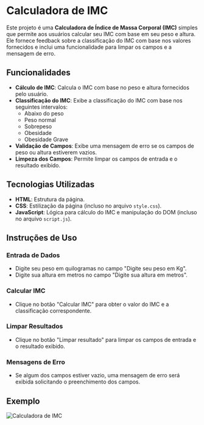 # Calculadora de IMC

Este projeto é uma **Calculadora de Índice de Massa Corporal (IMC)** simples que permite aos usuários calcular seu IMC com base em seu peso e altura. Ele fornece feedback sobre a classificação do IMC com base nos valores fornecidos e inclui uma funcionalidade para limpar os campos e a mensagem de erro.

## Funcionalidades

- **Cálculo de IMC**: Calcula o IMC com base no peso e altura fornecidos pelo usuário.
- **Classificação do IMC**: Exibe a classificação do IMC com base nos seguintes intervalos:
  - Abaixo do peso
  - Peso normal
  - Sobrepeso
  - Obesidade
  - Obesidade Grave
- **Validação de Campos**: Exibe uma mensagem de erro se os campos de peso ou altura estiverem vazios.
- **Limpeza dos Campos**: Permite limpar os campos de entrada e o resultado exibido.

## Tecnologias Utilizadas

- **HTML**: Estrutura da página.
- **CSS**: Estilização da página (incluso no arquivo `style.css`).
- **JavaScript**: Lógica para cálculo do IMC e manipulação do DOM (incluso no arquivo `script.js`).

## Instruções de Uso

### Entrada de Dados

- Digite seu peso em quilogramas no campo "Digite seu peso em Kg".
- Digite sua altura em metros no campo "Digite sua altura em metros".

### Calcular IMC

- Clique no botão "Calcular IMC" para obter o valor do IMC e a classificação correspondente.

### Limpar Resultados

- Clique no botão "Limpar resultado" para limpar os campos de entrada e o resultado exibido.

### Mensagens de Erro

- Se algum dos campos estiver vazio, uma mensagem de erro será exibida solicitando o preenchimento dos campos.

## Exemplo

![Calculadora de IMC](exemplo.png)
